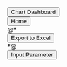   <div class="row" style="margin-top:5px">
      <div class="col-2">
          <button type="button" class="custom-btn m-0" onclick="location.href='/Home/DashBoard'">
              Chart Dashboard
          </button>
      </div>
      <div class="col-2">
          <button type="button" class="custom-btn m-0" onclick="location.href='/Home/index'">
           Home
          </button>
      </div>
     @*  <div class="col-2">
          <button id="exportExcel" type="button" class="custom-btn m-0">Export to Excel</button> <!-- Excel Export Button onclick="ChartDataLoad()" -->
      </div> *@
      <div class="col-2">
          <button type="button" class="custom-btn m-0" data-bs-toggle="modal" data-bs-target="#machineParameterModal">
              Input Parameter
          </button>
      </div>
      
     

  </div>

